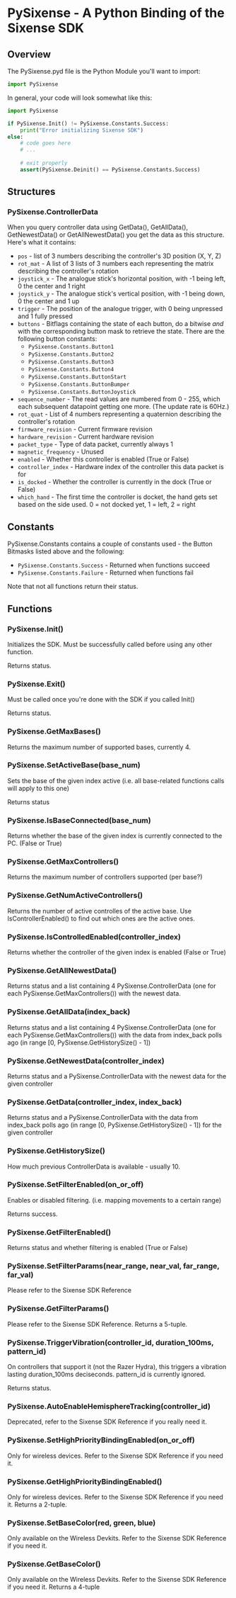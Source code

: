 # PySixense - A Python Binding of the Sixense SDK

## Overview

The PySixense.pyd file is the Python Module you'll want to import:

```Python
import PySixense
```

In general, your code will look somewhat like this:

```Python
import PySixense

if PySixense.Init() != PySixense.Constants.Success:
	print("Error initializing Sixense SDK")
else:
	# code goes here
	# ...
	
	# exit properly
	assert(PySixense.Deinit() == PySixense.Constants.Success)
```

## Structures

### PySixense.ControllerData

When you query controller data using GetData(), GetAllData(), GetNewestData() or GetAllNewestData() you get the data as this structure. Here's what it contains:

* `pos` - list of 3 numbers describing the controller's 3D position (X, Y, Z)
* `rot_mat` - A list of 3 lists of 3 numbers each representing the matrix describing the controller's rotation
* `joystick_x` - The analogue stick's horizontal position, with -1 being left, 0 the center and 1 right
* `joystick_y` - The analogue stick's vertical position, with -1 being down, 0 the center and 1 up
* `trigger` - The position of the analogue trigger, with 0 being unpressed and 1 fully pressed
* `buttons` - Bitflags containing the state of each button, do a bitwise *and* with the corresponding button mask to retrieve the state.
  There are the following button constants:
  - `PySixense.Constants.Button1`
  - `PySixense.Constants.Button2`
  - `PySixense.Constants.Button3`
  - `PySixense.Constants.Button4`
  - `PySixense.Constants.ButtonStart`
  - `PySixense.Constants.ButtonBumper`
  - `PySixense.Constants.ButtonJoystick`
* `sequence_number` - The read values are numbered from 0 - 255, which each subsequent datapoint getting one more. (The update rate is 60Hz.)
* `rot_quat` - List of 4 numbers representing a quaternion describing the controller's rotation
* `firmware_revision` - Current firmware revision
* `hardware_revision` - Current hardware revision
* `packet_type` - Type of data packet, currently always 1
* `magnetic_frequency` - Unused
* `enabled` - Whether this controller is enabled (True or False)
* `controller_index` - Hardware index of the controller this data packet is for
* `is_docked` - Whether the controller is currently in the dock (True or False)
* `which_hand` - The first time the controller is docket, the hand gets set based on the side used. 0 = not docked yet, 1 = left, 2 = right

## Constants

PySixense.Constants contains a couple of constants used - the Button Bitmasks listed above and the following:

* `PySixense.Constants.Success` - Returned when functions succeed
* `PySixense.Constants.Failure` - Returned when functions fail

Note that not all functions return their status.

## Functions

### PySixense.Init()

Initializes the SDK. Must be successfully called before using any other function.

Returns status.

### PySixense.Exit()

Must be called once you're done with the SDK if you called Init()

Returns status.

### PySixense.GetMaxBases()

Returns the maximum number of supported bases, currently 4.

### PySixense.SetActiveBase(base_num)

Sets the base of the given index active (i.e. all base-related functions calls will apply to this one)

Returns status

### PySixense.IsBaseConnected(base_num)

Returns whether the base of the given index is currently connected to the PC. (False or True)

### PySixense.GetMaxControllers()

Returns the maximum number of controllers supported (per base?)

### PySixense.GetNumActiveControllers()

Returns the number of active controlles of the active base. Use IsControllerEnabled() to find out which ones are the active ones.

### PySixense.IsControlledEnabled(controller_index)

Returns whether the controller of the given index is enabled (False or True)

### PySixense.GetAllNewestData()

Returns status and a list containing 4 PySixense.ControllerData (one for each PySixense.GetMaxControllers()) with the newest data.

### PySixense.GetAllData(index_back)

Returns status and a list containing 4 PySixense.ControllerData (one for each PySixense.GetMaxControllers()) with the data from index_back polls ago (in range [0, PySixense.GetHistorySize() - 1])

### PySixense.GetNewestData(controller_index)

Returns status and a PySixense.ControllerData with the newest data for the given controller

### PySixense.GetData(controller_index, index_back)

Returns status and a PySixense.ControllerData with the data from index_back polls ago (in range [0, PySixense.GetHistorySize() - 1]) for the given controller

### PySixense.GetHistorySize()

How much previous ControllerData is available - usually 10.

### PySixense.SetFilterEnabled(on_or_off)

Enables or disabled filtering. (i.e. mapping movements to a certain range)

Returns success.

### PySixense.GetFilterEnabled()

Returns status and whether filtering is enabled (True or False)

### PySixense.SetFilterParams(near_range, near_val, far_range, far_val)

Please refer to the Sixense SDK Reference

### PySixense.GetFilterParams()

Please refer to the Sixense SDK Reference. Returns a 5-tuple.

### PySixense.TriggerVibration(controller_id, duration_100ms, pattern_id)

On controllers that support it (not the Razer Hydra), this triggers a vibration lasting duration_100ms deciseconds. pattern_id is currently ignored.

Returns status.

### PySixense.AutoEnableHemisphereTracking(controller_id)

Deprecated, refer to the Sixense SDK Reference if you really need it.

### PySixense.SetHighPriorityBindingEnabled(on_or_off)

Only for wireless devices. Refer to the Sixense SDK Reference if you need it.

### PySixense.GetHighPriorityBindingEnabled()

Only for wireless devices. Refer to the Sixense SDK Reference if you need it. Returns a 2-tuple.

### PySixense.SetBaseColor(red, green, blue)

Only available on the Wireless Devkits. Refer to the Sixense SDK Reference if you need it.

### PySixense.GetBaseColor()

Only available on the Wireless Devkits. Refer to the Sixense SDK Reference if you need it. Returns a 4-tuple